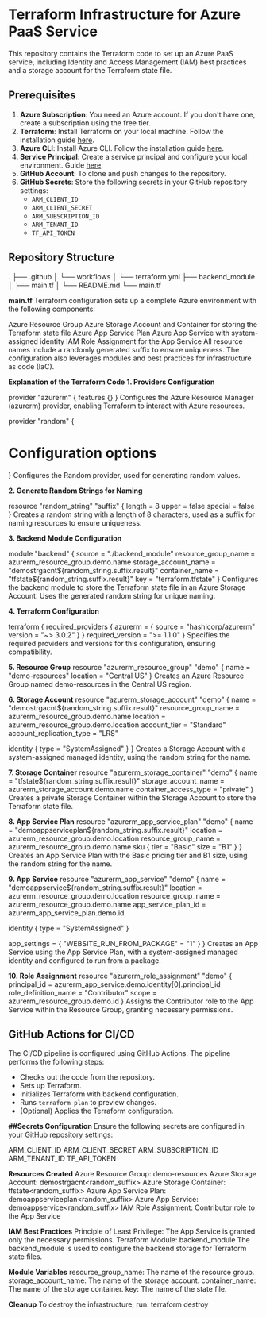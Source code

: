 # Terraform Infrastructure for Azure PaaS Service

This repository contains the Terraform code to set up an Azure PaaS service, including Identity and Access Management (IAM) best practices and a storage account for the Terraform state file.

## Prerequisites

1. **Azure Subscription**: You need an Azure account. If you don't have one, create a subscription using the free tier.
2. **Terraform**: Install Terraform on your local machine. Follow the installation guide [here](https://learn.hashicorp.com/tutorials/terraform/install-cli).
3. **Azure CLI**: Install Azure CLI. Follow the installation guide [here](https://docs.microsoft.com/en-us/cli/azure/install-azure-cli).
4. **Service Principal**: Create a service principal and configure your local environment. Guide [here](https://registry.terraform.io/providers/hashicorp/azurerm/latest/docs/guides/service_principal_client_secret).
5. **GitHub Account**: To clone and push changes to the repository.
6. **GitHub Secrets**: Store the following secrets in your GitHub repository settings:
    - `ARM_CLIENT_ID`
    - `ARM_CLIENT_SECRET`
    - `ARM_SUBSCRIPTION_ID`
    - `ARM_TENANT_ID`
    - `TF_API_TOKEN`

## Repository Structure
.
├── .github
│ └── workflows
│ └── terraform.yml
├── backend_module
│ ├── main.tf
│ └── README.md
└── main.tf


**main.tf** Terraform configuration sets up a complete Azure environment with the following components:

Azure Resource Group
Azure Storage Account and Container for storing the Terraform state file
Azure App Service Plan
Azure App Service with system-assigned identity
IAM Role Assignment for the App Service
All resource names include a randomly generated suffix to ensure uniqueness. The configuration also leverages modules and best practices for infrastructure as code (IaC).


**Explanation of the Terraform Code**
**1. Providers Configuration**

provider "azurerm" {
  features {}
}
Configures the Azure Resource Manager (azurerm) provider, enabling Terraform to interact with Azure resources.

provider "random" {
  # Configuration options
}
Configures the Random provider, used for generating random values.

**2. Generate Random Strings for Naming**

resource "random_string" "suffix" {
  length  = 8
  upper   = false
  special = false
}
Creates a random string with a length of 8 characters, used as a suffix for naming resources to ensure uniqueness.

**3. Backend Module Configuration**

module "backend" {
  source              = "./backend_module"
  resource_group_name = azurerm_resource_group.demo.name
  storage_account_name = "demostrgacnt${random_string.suffix.result}"
  container_name      = "tfstate${random_string.suffix.result}"
  key                 = "terraform.tfstate"
}
Configures the backend module to store the Terraform state file in an Azure Storage Account. Uses the generated random string for unique naming.

**4. Terraform Configuration**

terraform {
  required_providers {
    azurerm = {
      source  = "hashicorp/azurerm"
      version = "~> 3.0.2"
    }
  }
  required_version = ">= 1.1.0"
}
Specifies the required providers and versions for this configuration, ensuring compatibility.

**5. Resource Group**
resource "azurerm_resource_group" "demo" {
  name     = "demo-resources"
  location = "Central US"
}
Creates an Azure Resource Group named demo-resources in the Central US region.

**6. Storage Account**
resource "azurerm_storage_account" "demo" {
  name                     = "demostrgacnt${random_string.suffix.result}"
  resource_group_name      = azurerm_resource_group.demo.name
  location                 = azurerm_resource_group.demo.location
  account_tier             = "Standard"
  account_replication_type = "LRS"

  identity {
    type = "SystemAssigned"
  }
}
Creates a Storage Account with a system-assigned managed identity, using the random string for the name.

**7. Storage Container**
resource "azurerm_storage_container" "demo" {
  name                  = "tfstate${random_string.suffix.result}"
  storage_account_name  = azurerm_storage_account.demo.name
  container_access_type = "private"
}
Creates a private Storage Container within the Storage Account to store the Terraform state file.

**8. App Service Plan**
resource "azurerm_app_service_plan" "demo" {
  name                = "demoappserviceplan${random_string.suffix.result}"
  location            = azurerm_resource_group.demo.location
  resource_group_name = azurerm_resource_group.demo.name
  sku {
    tier = "Basic"
    size = "B1"
  }
}
Creates an App Service Plan with the Basic pricing tier and B1 size, using the random string for the name.

**9. App Service**
resource "azurerm_app_service" "demo" {
  name                = "demoappservice${random_string.suffix.result}"
  location            = azurerm_resource_group.demo.location
  resource_group_name = azurerm_resource_group.demo.name
  app_service_plan_id = azurerm_app_service_plan.demo.id

  identity {
    type = "SystemAssigned"
  }

  app_settings = {
    "WEBSITE_RUN_FROM_PACKAGE" = "1"
  }
}
Creates an App Service using the App Service Plan, with a system-assigned managed identity and configured to run from a package.

**10. Role Assignment**
resource "azurerm_role_assignment" "demo" {
  principal_id         = azurerm_app_service.demo.identity[0].principal_id
  role_definition_name = "Contributor"
  scope                = azurerm_resource_group.demo.id
}
Assigns the Contributor role to the App Service within the Resource Group, granting necessary permissions.



## GitHub Actions for CI/CD

The CI/CD pipeline is configured using GitHub Actions. The pipeline performs the following steps:
- Checks out the code from the repository.
- Sets up Terraform.
- Initializes Terraform with backend configuration.
- Runs `terraform plan` to preview changes.
- (Optional) Applies the Terraform configuration.

**##Secrets Configuration**
Ensure the following secrets are configured in your GitHub repository settings:

ARM_CLIENT_ID
ARM_CLIENT_SECRET
ARM_SUBSCRIPTION_ID
ARM_TENANT_ID
TF_API_TOKEN

**Resources Created**
Azure Resource Group: demo-resources
Azure Storage Account: demostrgacnt<random_suffix>
Azure Storage Container: tfstate<random_suffix>
Azure App Service Plan: demoappserviceplan<random_suffix>
Azure App Service: demoappservice<random_suffix>
IAM Role Assignment: Contributor role to the App Service

**IAM Best Practices**
Principle of Least Privilege: The App Service is granted only the necessary permissions.
Terraform Module: backend_module
The backend_module is used to configure the backend storage for Terraform state files.

**Module Variables**
resource_group_name: The name of the resource group.
storage_account_name: The name of the storage account.
container_name: The name of the storage container.
key: The name of the state file.

**Cleanup**
To destroy the infrastructure, run: terraform destroy
